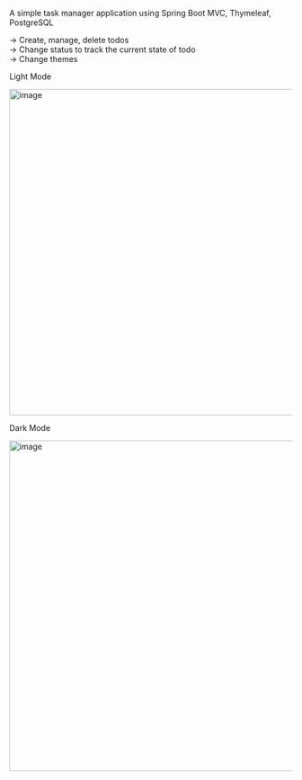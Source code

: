 A simple task manager application using Spring Boot MVC, Thymeleaf, PostgreSQL

-> Create, manage, delete todos\
-> Change status to track the current state of todo\
-> Change themes

Light Mode

<img width="1341" height="580" alt="image" src="https://github.com/user-attachments/assets/e6da7080-a154-406e-9650-ce2ffb440dfe" />

Dark Mode

<img width="1315" height="588" alt="image" src="https://github.com/user-attachments/assets/800af3a3-d39b-41d5-9273-1d635451028f" />

